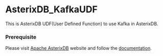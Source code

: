 # AsterixDB_KafkaUDF

This is AsterixDB UDF(User Defined Function) to use Kafka in AsterixDB.

### Prerequisite
Please visit [Apache AsterixDB](https://asterixdb.apache.org/) website and follow the [documentation](https://ci.apache.org/projects/asterixdb/index.html).
